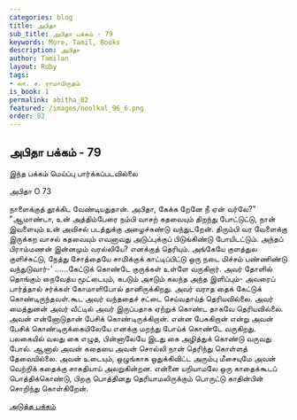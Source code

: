 ```yaml
---
categories: blog
title: அபிதா
sub_title: அபிதா பக்கம் - 79
keywords: More, Tamil, Books
description: அபிதா
author: Tamilan
layout: Ruby
tags:
- லா. ச. ராமாமிருதம்
is_book: 1
permalink: abitha_82
featured: /images/noolkal_96_6.png
order: 82
---
```

## அபிதா பக்கம் - 79

இந்த பக்கம் மெய்ப்பு பார்க்கப்படவில்லை

﻿அபிதா O 73

நாளைக்குத் தூக்கிட வேண்டியதுதான். அபிதா, கேக்க றேனே நீ ஏன் வர்லே?" "ஆமாண்டா, உன் அத்திம்பேரை நம்பி வாசற் கதவையும் திறந்து போட்டுட்டு, நான் இவளையும் உன் அவிசல் படத்துக்கு அழைச்சுண்டு வந்துடறேன். திரும்பி வர வேளைக்கு இருக்கற வாசல் கதவையும் எவனாவது அடுப்புக்குப் பிடுங்கிண்டு போயிடட்டும். அந்தப் பிராம்மணன் இன்னமும் வரல்லியே? எனக்குத் தெரியும். அங்கேயே குளத்துல குளிச்சுட்டு, நேத்து சோத்தையே சாமிக்குக் காட்டிப்பிட்டு ஒரு நடை மிச்சம் பண்ணிண்டு வந்துடுவார்-' ......கேட்டுக் கொண்டே குருக்கள் உள்ளே வருகிறார். அவர் தோளில் தொங்கும் நைவேத்ய மூட்டையும், கபடும் அசடும் கலந்த அந்த இளிப்பும்- அவரைப் பார்த்தால் சர்க்கள் கோமாளிபோல் தானிருக்கிறது. அவர் வராத தைக் கேட்டுக் கொண்டிருந்தவள்.கூட அவர் வந்ததைச் சட்டை செய்வதாய்த் தெரியவில்லை. அவர் மைத்துனன் அவர் வீட்டில் அவர் இருப்பதாக ஏற்றுக் கொண்ட தாகவே தெரியவில்லை. அவன் என்னோடுதான் பேசிக் கொண்டிருக்கிறான். என்ன பேசுகிறான் என்று அவன் பேசிக் கொண்டிருக்கையிலேயே எனக்கு மறந்து போய்க் கொண்டே வருகிறது. பலகையில் வலது கை எழுத, பின்னாலேயே இடது கை அழித்துக் கொண்டு வருவது போல். ஆனால் அவன் கதையை அவன் சொல்லி நான் தெரிந்து கொள்ளத் தேவையில்லை. அவன் உடையும், ஒழுங்காக ஒதுக்கிவிட்ட அரும்பு மீசையுமே அவன் வெற்றிக் கதைக்கு சாகதியாய் அலறுகின்றன. என்னை யறியாமலே ஒரு காதைக்கூடப் பொத்திக்கொண்டு, பிறகு பொத்தினது தெரியாமலிருக்கும் பொருட்டு காதின்பின் சொறிந்து கொள்கிறேன்.

[அடுத்த பக்கம்](abitha_83)